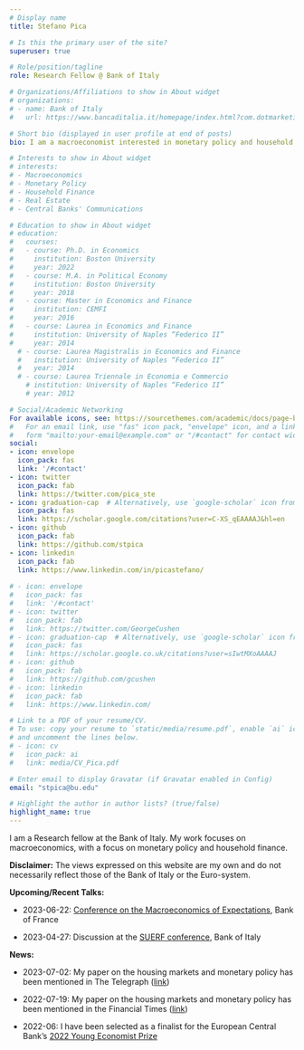 ```yaml
---
# Display name
title: Stefano Pica

# Is this the primary user of the site?
superuser: true

# Role/position/tagline
role: Research Fellow @ Bank of Italy

# Organizations/Affiliations to show in About widget
# organizations:
# - name: Bank of Italy
#   url: https://www.bancaditalia.it/homepage/index.html?com.dotmarketing.htmlpage.language=1

# Short bio (displayed in user profile at end of posts)
bio: I am a macroeconomist interested in monetary policy and household finance.

# Interests to show in About widget
# interests:
# - Macroeconomics
# - Monetary Policy
# - Household Finance
# - Real Estate
# - Central Banks' Communications

# Education to show in About widget
# education:
#   courses:
#   - course: Ph.D. in Economics
#     institution: Boston University
#     year: 2022
#   - course: M.A. in Political Economy
#     institution: Boston University
#     year: 2018
#   - course: Master in Economics and Finance
#     institution: CEMFI
#     year: 2016
#   - course: Laurea in Economics and Finance
#     institution: University of Naples “Federico II”
#     year: 2014
  # - course: Laurea Magistralis in Economics and Finance
  #   institution: University of Naples “Federico II”
  #   year: 2014
  # - course: Laurea Triennale in Economia e Commercio
    # institution: University of Naples “Federico II”
    # year: 2012

# Social/Academic Networking
For available icons, see: https://sourcethemes.com/academic/docs/page-builder/#icons
#   For an email link, use "fas" icon pack, "envelope" icon, and a link in the
#   form "mailto:your-email@example.com" or "/#contact" for contact widget.
social:
- icon: envelope
  icon_pack: fas
  link: '/#contact'
- icon: twitter
  icon_pack: fab
  link: https://twitter.com/pica_ste
- icon: graduation-cap  # Alternatively, use `google-scholar` icon from `ai` icon pack
  icon_pack: fas
  link: https://scholar.google.com/citations?user=C-XS_qEAAAAJ&hl=en
- icon: github
  icon_pack: fab
  link: https://github.com/stpica
- icon: linkedin
  icon_pack: fab
  link: https://www.linkedin.com/in/picastefano/
  
# - icon: envelope
#   icon_pack: fas
#   link: '/#contact'
# - icon: twitter
#   icon_pack: fab
#   link: https://twitter.com/GeorgeCushen
# - icon: graduation-cap  # Alternatively, use `google-scholar` icon from `ai` icon pack
#   icon_pack: fas
#   link: https://scholar.google.co.uk/citations?user=sIwtMXoAAAAJ
# - icon: github
#   icon_pack: fab
#   link: https://github.com/gcushen
# - icon: linkedin
#   icon_pack: fab
#   link: https://www.linkedin.com/

# Link to a PDF of your resume/CV.
# To use: copy your resume to `static/media/resume.pdf`, enable `ai` icons in `params.toml`, 
# and uncomment the lines below.
# - icon: cv
#   icon_pack: ai
#   link: media/CV_Pica.pdf

# Enter email to display Gravatar (if Gravatar enabled in Config)
email: "stpica@bu.edu"

# Highlight the author in author lists? (true/false)
highlight_name: true
---
```


I am a Research fellow at the Bank of Italy. My work focuses on macroeconomics, with a focus on monetary policy and household finance.

<span> **Disclaimer:** </span> The views expressed on this website are my own and do not necessarily reflect those of the Bank of Italy or the Euro-system.

<span> **Upcoming/Recent Talks:** </span>

- 2023-06-22: [Conference on the Macroeconomics of Expectations](<https://cepr.org/events/banque-de-france-cepr-and-paris-school-economics-joint-conference-macroeconomics>), Bank of France

- 2023-04-27: Discussion at the [SUERF conference](<https://www.suerf.org/econsurveys>), Bank of Italy
<!-- 
- 2022-12-16: Spanish Economic Association Conference, University of Valencia

- 2022-12-07: Seminar at the European Central Bank, Online

- 2022-10-04: Seminar at [CSEF](https://csef.it/events/seminars/), Naples -->

<!-- <span style="color:red"> **[News]:** </span> -->
<span> **News:** </span>

- 2023-07-02: My paper on the housing markets and monetary policy has been mentioned in The Telegraph ([link](https://www.telegraph.co.uk/business/2023/07/02/baby-boomer-property-uk-mortgage-crisis-interest-rates/))

- 2022-07-19: My paper on the housing markets and monetary policy has been mentioned in the Financial Times ([link](https://www.ft.com/content/64487d95-f58c-4131-b27e-e7a3b68dfdce))

- 2022-06: I have been selected as a finalist for the European Central Bank’s [2022 Young Economist Prize](https://www.ecb.europa.eu/pub/conferences/ecbforum/YE_competition/html/index.en.html)


<!-- - 2022/05: [Mortgage Market Research Conference](<https://www.philadelphiafed.org/calendar-of-events/mortgage-market-research-conference-2022>), Philadelphia FED

- 2022/04: [Theories and Methods in Macroeconomics 2022](<https://t2m2022.sciencesconf.org/resource/page/id/4#B2>), King's College London -->


<!-- I am on Job Market and available for interviews at the EJME 2021 and at the ASSA 2022. -->

<!-- <span style="color:red"> **[News]:** </span> I will be presenting my job market paper at the [European Winter Meetings of the Econometric Society 2021](https://www.ub.edu/school-economics/ewmes) at 4pm CET on 12/15/2021. "Attending the conference is free for non-presenters to make it easy for interviewers to attend, but they will need to register." -->

<!-- A complete list of my research projects is outlined in my [research page](https://www.stefanopica.com/research/). -->

<!-- I am currently visiting the European Central Bank as part of the [Summer Research Graduate Programme](https://www.ecb.europa.eu/pub/economic-research/programmes/graduate/html/index.en.html). -->

<!-- <span style="color:red"> **[News]:** </span> During Summer 2021, I will be visiting the European Central Bank as part of the [Summer Research Graduate Programme](https://www.ecb.europa.eu/pub/economic-research/programmes/graduate/html/index.en.html). -->

<!-- {{< icon name="download" pack="fas" >}} Download my {{< staticref "media/CV_Pica.pdf" "newtab" >}}curriculum vitae{{< /staticref >}}. -->

<!-- My research focuses on the interaction between monetary policy and the housing market, using household surveys to inform models. I am also interested in uncovering the effects of central banks’ communications on the macroeconomy using text analysis. You can find the list of my research projects in my [research page](https://www.stefanopica.com/research/). -->

<!-- I have [teaching](https://stpica.github.io/teaching/) experience at the graduate level as instructor of the first-year PhD macroeconomics course at Boston University. -->
